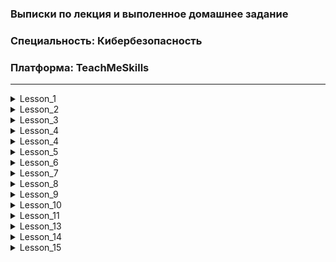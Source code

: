 ### Выписки по лекция и выполенное домашнее задание
### Специальность: Кибербезопасность 
### Платформа: TeachMeSkills

--------------------------------------------------------------------------------------------------------
<details>
  <summary>Lesson_1</summary>
  <pre id=""></pre>
</details>
<details>
  <summary>Lesson_2</summary>
  Markdown — это легкий язык разметки, который позволяет форматировать текст с помощью простых символов.
</details>
<details>
  <summary>Lesson_3</summary>
  Markdown — это легкий язык разметки, который позволяет форматировать текст с помощью простых символов.
</details>
<details>
  <summary>Lesson_4</summary>
  Markdown — это легкий язык разметки, который позволяет форматировать текст с помощью простых символов.
</details>
<details>
  <summary>Lesson_4</summary>
  Markdown — это легкий язык разметки, который позволяет форматировать текст с помощью простых символов.
</details>
<details>
  <summary>Lesson_5</summary>
  Markdown — это легкий язык разметки, который позволяет форматировать текст с помощью простых символов.
</details>
<details>
  <summary>Lesson_6</summary>
  Markdown — это легкий язык разметки, который позволяет форматировать текст с помощью простых символов.
</details>
<details>
  <summary>Lesson_7</summary>
  Markdown — это легкий язык разметки, который позволяет форматировать текст с помощью простых символов.
</details>
<details>
  <summary>Lesson_8</summary>
  Markdown — это легкий язык разметки, который позволяет форматировать текст с помощью простых символов.
</details>
<details>
  <summary>Lesson_9</summary>
  Markdown — это легкий язык разметки, который позволяет форматировать текст с помощью простых символов.
</details>
<details>
  <summary>Lesson_10</summary>
  Markdown — это легкий язык разметки, который позволяет форматировать текст с помощью простых символов.
</details>
<details>
  <summary>Lesson_11</summary>
  Markdown — это легкий язык разметки, который позволяет форматировать текст с помощью простых символов.
</details>
<details>
  <summary>Lesson_13</summary>
  Markdown — это легкий язык разметки, который позволяет форматировать текст с помощью простых символов.
</details>
<details>
  <summary>Lesson_14</summary>
  Markdown — это легкий язык разметки, который позволяет форматировать текст с помощью простых символов.
</details>
<details>
  <summary>Lesson_15</summary>
  Markdown — это легкий язык разметки, который позволяет форматировать текст с помощью простых символов.
</details>
